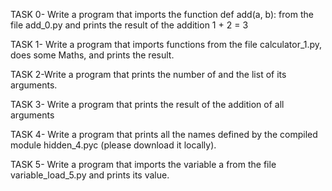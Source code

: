 TASK 0- Write a program that imports the function def add(a, b): from the file add_0.py and prints the result of the addition 1 + 2 = 3

TASK 1- Write a program that imports functions from the file calculator_1.py, does some Maths, and prints the result.

TASK 2-Write a program that prints the number of and the list of its arguments.

TASK 3- Write a program that prints the result of the addition of all arguments

TASK 4- Write a program that prints all the names defined by the compiled module hidden_4.pyc (please download it locally).

TASK 5- Write a program that imports the variable a from the file variable_load_5.py and prints its value.